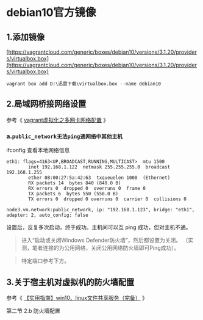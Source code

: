 # debian10官方镜像

## 1.添加镜像
[https://vagrantcloud.com/generic/boxes/debian10/versions/3.1.20/providers/virtualbox.box](https://vagrantcloud.com/generic/boxes/debian10/versions/3.1.20/providers/virtualbox.box)

```
vagrant box add D:\迅雷下载\virtualbox.box --name debian10
```

## 2.局域网桥接网络设置

参考《 [vagrant虚拟化之多网卡网络配置](https://blog.csdn.net/yanggd1987/article/details/52574567) 》

### a.`public_network无法ping通网络中其他主机`
ifconfig 查看本地网络信息
```
eth1: flags=4163<UP,BROADCAST,RUNNING,MULTICAST>  mtu 1500
        inet 192.168.1.122  netmask 255.255.255.0  broadcast 192.168.1.255
        ether 08:00:27:5a:42:63  txqueuelen 1000  (Ethernet)
        RX packets 14  bytes 840 (840.0 B)
        RX errors 0  dropped 0  overruns 0  frame 0
        TX packets 6  bytes 550 (550.0 B)
        TX errors 0  dropped 0 overruns 0  carrier 0  collisions 0
```
`node3.vm.network:public_network, ip: "192.168.1.123", bridge: "eth1", adapter: 2, auto_config: false`

设置后，反复多次启动，终于成功。主机间可以互 ping 成功，但对主机不通。

>进入“启动或关闭Windows Defender防火墙”，然后都设置为关闭。
（实测，笔者连接的为公用网络，关闭公用网络防火墙即可Ping成功）。

>特定端口参考下方。

## 3.关于宿主机对虚拟机的防火墙配置

参考《 [【实用指南】win10、linux文件共享服务（完备）](https://segmentfault.com/a/1190000022383656) 》

第二节 2.b 防火墙配置



